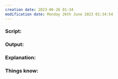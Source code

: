 ```yaml
---
creation date: 2023-06-26 01:34
modification date: Monday 26th June 2023 01:34:54
---
```


### Script:



### Output:



### Explanation:



### Things know:
